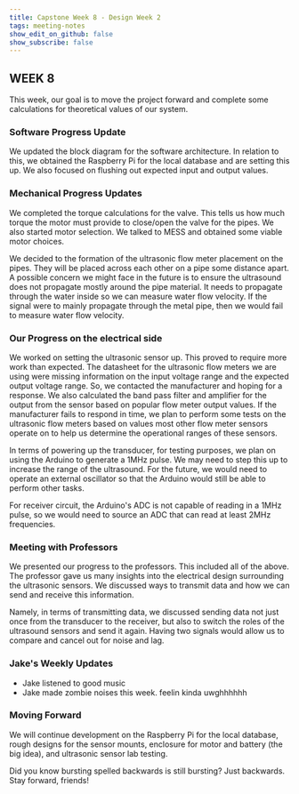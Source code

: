 ```yaml
---
title: Capstone Week 8 - Design Week 2
tags: meeting-notes
show_edit_on_github: false
show_subscribe: false
---
```

## WEEK 8
This week, our goal is to move the project forward and complete some calculations for theoretical values of our system. 

### Software Progress Update
We updated the block diagram for the software architecture. In relation to this, we obtained the Raspberry Pi for the local database and are setting this up. We also focused on flushing out expected input and output values. 

### Mechanical Progress Updates
We completed the torque calculations for the valve. This tells us how much torque the motor must provide to close/open the valve for the pipes. 
We also started motor selection. We talked to MESS and obtained some viable motor choices. 

We decided to the formation of the ultrasonic flow meter placement on the pipes. They will be placed across each other on a pipe some distance apart. 
A possible concern we might face in the future is to ensure the ultrasound does not propagate mostly around the pipe material. It needs to propagate through the water inside so we can measure water flow velocity. If the signal were to mainly propagate through the metal pipe, then we would fail to measure water flow velocity. 

### Our Progress on the electrical side 
We worked on setting the ultrasonic sensor up. This proved to require more work than expected. The datasheet for the ultrasonic flow meters we are using were missing information on the input voltage range and the expected output voltage range. So, we contacted the manufacturer and hoping for a response. We also calculated the band pass filter and amplifier for the output from the sensor based on popular flow meter output values. If the manufacturer fails to respond in time, we plan to perform some tests on the ultrasonic flow meters based on values most other flow meter sensors operate on to help us determine the operational ranges of these sensors. 

In terms of powering up the transducer, for testing purposes, we plan on using the Arduino to generate a 1MHz pulse. We may need to step this up to increase the range of the ultrasound. For the future, we would need to operate an external oscillator so that the Arduino would still be able to perform other tasks.

For receiver circuit, the Arduino's ADC is not capable of reading in a 1MHz pulse, so we would need to source an ADC that can read at least 2MHz frequencies. 

### Meeting with Professors
We presented our progress to the professors. This included all of the above. The professor gave us many insights into the electrical design surrounding the ultrasonic sensors. We discussed ways to transmit data and how we can send and receive this information. 

Namely, in terms of transmitting data, we discussed sending data not just once from the transducer to the receiver, but also to switch the roles of the ultrasound sensors and send it again. Having two signals would allow us to compare and cancel out for noise and lag. 

### Jake's Weekly Updates 
- Jake listened to good music 
- Jake made zombie noises this week. feelin kinda uwghhhhhh 

### Moving Forward
We  will continue development on the Raspberry Pi for the local database, rough designs for the sensor mounts, enclosure for motor and battery (the big idea), and ultrasonic sensor lab testing. 

Did you know bursting spelled backwards is still bursting? Just backwards. Stay forward, friends!
<!--more-->